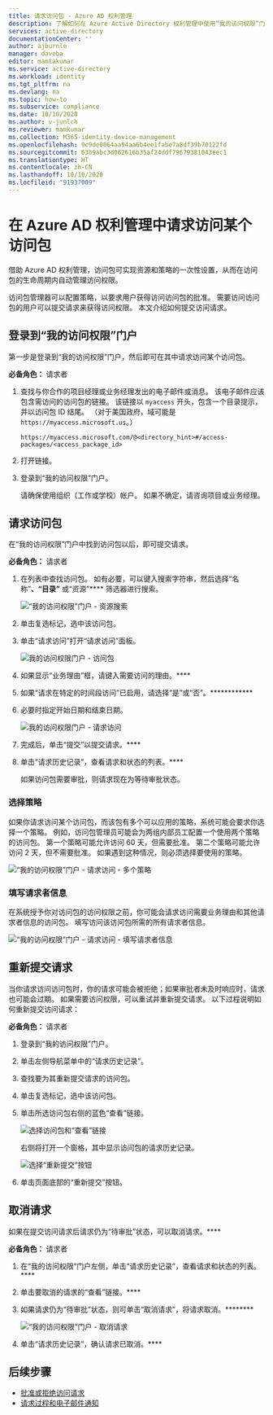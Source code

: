 ```yaml
---
title: 请求访问包 - Azure AD 权利管理
description: 了解如何在 Azure Active Directory 权利管理中使用“我的访问权限”门户来请求访问某个访问包。
services: active-directory
documentationCenter: ''
author: ajburnle
manager: daveba
editor: mamtakumar
ms.service: active-directory
ms.workload: identity
ms.tgt_pltfrm: na
ms.devlang: na
ms.topic: how-to
ms.subservice: compliance
ms.date: 10/10/2020
ms.author: v-junlch
ms.reviewer: mamkumar
ms.collection: M365-identity-device-management
ms.openlocfilehash: 9c9de0064aa94aa6b4ee1fabe7a8df39b70122fd
ms.sourcegitcommit: 63b9abc3d062616b35af24ddf79679381043eec1
ms.translationtype: HT
ms.contentlocale: zh-CN
ms.lasthandoff: 10/10/2020
ms.locfileid: "91937009"
---
```

# <a name="request-access-to-an-access-package-in-azure-ad-entitlement-management"></a>在 Azure AD 权利管理中请求访问某个访问包

借助 Azure AD 权利管理，访问包可实现资源和策略的一次性设置，从而在访问包的生命周期内自动管理访问权限。 

访问包管理器可以配置策略，以要求用户获得访问访问包的批准。 需要访问访问包的用户可以提交请求来获得访问权限。 本文介绍如何提交访问请求。

## <a name="sign-in-to-the-my-access-portal"></a>登录到“我的访问权限”门户

第一步是登录到“我的访问权限”门户，然后即可在其中请求访问某个访问包。

**必备角色：** 请求者

1. 查找与你合作的项目经理或业务经理发出的电子邮件或消息。 该电子邮件应该包含需访问的访问包的链接。 该链接以 `myaccess` 开头，包含一个目录提示，并以访问包 ID 结尾。  （对于美国政府，域可能是 `https://myaccess.microsoft.us`。）
 
    `https://myaccess.microsoft.com/@<directory_hint>#/access-packages/<access_package_id>`

1. 打开链接。

1. 登录到“我的访问权限”门户。

    请确保使用组织（工作或学校）帐户。 如果不确定，请咨询项目或业务经理。

## <a name="request-an-access-package"></a>请求访问包

在“我的访问权限”门户中找到访问包以后，即可提交请求。

**必备角色：** 请求者

1. 在列表中查找访问包。  如有必要，可以键入搜索字符串，然后选择“名称”****、“目录”**** 或“资源”**** 筛选器进行搜索。

    ![“我的访问权限”门户 - 资源搜索](./media/entitlement-management-request-access/my-access-resource-search.png)

1. 单击复选标记，选中该访问包。

1. 单击“请求访问”打开“请求访问”面板。 

    ![我的访问权限门户 - 访问包](./media/entitlement-management-request-access/my-access-request-access-button.png)

1. 如果显示“业务理由”框，请键入需要访问的理由。****

1. 如果“请求在特定的时间段访问”已启用，请选择“是”或“否”。************

1. 必要时指定开始日期和结束日期。

    ![我的访问权限门户 - 请求访问](./media/entitlement-management-shared/my-access-request-access.png)

1. 完成后，单击“提交”以提交请求。****

1. 单击“请求历史记录”，查看请求和状态的列表。****

    如果访问包需要审批，则请求现在为等待审批状态。

### <a name="select-a-policy"></a>选择策略

如果你请求访问某个访问包，而该包有多个可以应用的策略，系统可能会要求你选择一个策略。 例如，访问包管理员可能会为两组内部员工配置一个使用两个策略的访问包。 第一个策略可能允许访问 60 天，但需要批准。 第二个策略可能允许访问 2 天，但不需要批准。 如果遇到这种情况，则必须选择要使用的策略。

![“我的访问权限”门户 - 请求访问 - 多个策略](./media/entitlement-management-request-access/my-access-multiple-policies.png)

### <a name="fill-out-requestor-information"></a>填写请求者信息

在系统授予你对访问包的访问权限之前，你可能会请求访问需要业务理由和其他请求者信息的访问包。 填写访问该访问包所需的所有请求者信息。

![“我的访问权限”门户 - 请求访问 - 填写请求者信息](./media/entitlement-management-request-access/my-access-requestor-information.png)

## <a name="resubmit-a-request"></a>重新提交请求

当你请求访问访问包时，你的请求可能会被拒绝；如果审批者未及时响应时，请求也可能会过期。 如果需要访问权限，可以重试并重新提交请求。 以下过程说明如何重新提交访问请求：

**必备角色：** 请求者

1. 登录到“我的访问权限”门户。

1. 单击左侧导航菜单中的“请求历史记录”。

1. 查找要为其重新提交请求的访问包。

1. 单击复选标记，选中该访问包。

1. 单击所选访问包右侧的蓝色“查看”链接。
    
    ![选择访问包和“查看”链接](./media/entitlement-management-request-access/resubmit-request-select-request-and-view.png)

    右侧将打开一个窗格，其中显示访问包的请求历史记录。
    
    ![选择“重新提交”按钮](./media/entitlement-management-request-access/resubmit-request-select-resubmit.png)

1. 单击页面底部的“重新提交”按钮。

## <a name="cancel-a-request"></a>取消请求

如果在提交访问请求后请求仍为“待审批”状态，可以取消请求。****

**必备角色：** 请求者

1. 在“我的访问权限”门户左侧，单击“请求历史记录”，查看请求和状态的列表。****

1. 单击要取消的请求的“查看”链接。****

1. 如果请求仍为“待审批”状态，则可单击“取消请求”，将请求取消。********

    ![“我的访问权限”门户 - 取消请求](./media/entitlement-management-request-access/my-access-cancel-request.png)

1. 单击“请求历史记录”，确认请求已取消。****

## <a name="next-steps"></a>后续步骤

- [批准或拒绝访问请求](entitlement-management-request-approve.md)
- [请求过程和电子邮件通知](entitlement-management-process.md)

